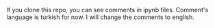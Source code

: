 If you clone this repo, you can see comments in ipynb files. Comment's language is turkish for now. I will change the comments to english.
